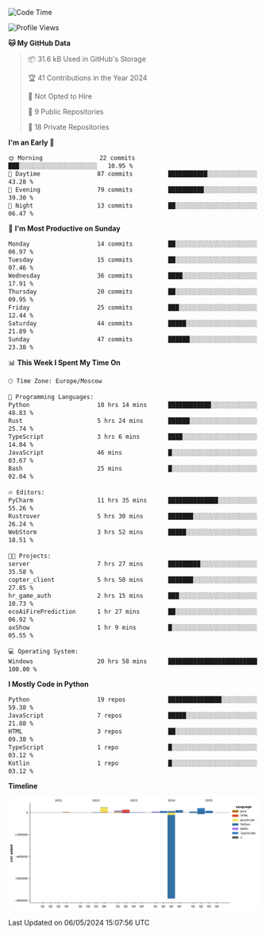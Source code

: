 <!--START_SECTION:waka-->
![Code Time](http://img.shields.io/badge/Code%20Time-316%20hrs%2028%20mins-blue)

![Profile Views](http://img.shields.io/badge/Profile%20Views-0-blue)

**🐱 My GitHub Data** 

> 📦 31.6 kB Used in GitHub's Storage 
 > 
> 🏆 41 Contributions in the Year 2024
 > 
> 🚫 Not Opted to Hire
 > 
> 📜 9 Public Repositories 
 > 
> 🔑 18 Private Repositories 
 > 
**I'm an Early 🐤** 

```text
🌞 Morning                22 commits          ███░░░░░░░░░░░░░░░░░░░░░░   10.95 % 
🌆 Daytime                87 commits          ███████████░░░░░░░░░░░░░░   43.28 % 
🌃 Evening                79 commits          ██████████░░░░░░░░░░░░░░░   39.30 % 
🌙 Night                  13 commits          ██░░░░░░░░░░░░░░░░░░░░░░░   06.47 % 
```
📅 **I'm Most Productive on Sunday** 

```text
Monday                   14 commits          ██░░░░░░░░░░░░░░░░░░░░░░░   06.97 % 
Tuesday                  15 commits          ██░░░░░░░░░░░░░░░░░░░░░░░   07.46 % 
Wednesday                36 commits          ████░░░░░░░░░░░░░░░░░░░░░   17.91 % 
Thursday                 20 commits          ██░░░░░░░░░░░░░░░░░░░░░░░   09.95 % 
Friday                   25 commits          ███░░░░░░░░░░░░░░░░░░░░░░   12.44 % 
Saturday                 44 commits          █████░░░░░░░░░░░░░░░░░░░░   21.89 % 
Sunday                   47 commits          ██████░░░░░░░░░░░░░░░░░░░   23.38 % 
```


📊 **This Week I Spent My Time On** 

```text
🕑︎ Time Zone: Europe/Moscow

💬 Programming Languages: 
Python                   10 hrs 14 mins      ████████████░░░░░░░░░░░░░   48.83 % 
Rust                     5 hrs 24 mins       ██████░░░░░░░░░░░░░░░░░░░   25.74 % 
TypeScript               3 hrs 6 mins        ████░░░░░░░░░░░░░░░░░░░░░   14.84 % 
JavaScript               46 mins             █░░░░░░░░░░░░░░░░░░░░░░░░   03.67 % 
Bash                     25 mins             █░░░░░░░░░░░░░░░░░░░░░░░░   02.04 % 

🔥 Editors: 
PyCharm                  11 hrs 35 mins      ██████████████░░░░░░░░░░░   55.26 % 
Rustrover                5 hrs 30 mins       ███████░░░░░░░░░░░░░░░░░░   26.24 % 
WebStorm                 3 hrs 52 mins       █████░░░░░░░░░░░░░░░░░░░░   18.51 % 

🐱‍💻 Projects: 
server                   7 hrs 27 mins       █████████░░░░░░░░░░░░░░░░   35.58 % 
copter_client            5 hrs 50 mins       ███████░░░░░░░░░░░░░░░░░░   27.85 % 
hr_game_auth             2 hrs 15 mins       ███░░░░░░░░░░░░░░░░░░░░░░   10.73 % 
ecoAiFirePrediction      1 hr 27 mins        ██░░░░░░░░░░░░░░░░░░░░░░░   06.92 % 
axShow                   1 hr 9 mins         █░░░░░░░░░░░░░░░░░░░░░░░░   05.55 % 

💻 Operating System: 
Windows                  20 hrs 58 mins      █████████████████████████   100.00 % 
```

**I Mostly Code in Python** 

```text
Python                   19 repos            ███████████████░░░░░░░░░░   59.38 % 
JavaScript               7 repos             █████░░░░░░░░░░░░░░░░░░░░   21.88 % 
HTML                     3 repos             ██░░░░░░░░░░░░░░░░░░░░░░░   09.38 % 
TypeScript               1 repo              █░░░░░░░░░░░░░░░░░░░░░░░░   03.12 % 
Kotlin                   1 repo              █░░░░░░░░░░░░░░░░░░░░░░░░   03.12 % 
```



**Timeline**

![Lines of Code chart](https://raw.githubusercontent.com/adlemx/adlemx/main/assets/bar_graph.png)


 Last Updated on 06/05/2024 15:07:56 UTC
<!--END_SECTION:waka-->
